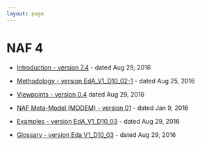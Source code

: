 ```yaml
---
layout: page
---
```



# NAF 4

* [Introduction  - version 7.4](introduction/) - dated Aug 29, 2016
* [Methodology - version EdA_V1_D10_02-1](methodology/) - dated Aug 25, 2016
* [Viewpoints - version 0.4](viewpoints/) dated Aug 29, 2016
* [NAF Meta-Model (MODEM) - version 01](metamodel/) - dated Jan 9, 2016

* [Examples - version EdA_V1_D10_03](examples/) - dated Aug 29, 2016
* [Glossary - version Eda V1_D10_03](glossary/) - dated Aug 29, 2016
